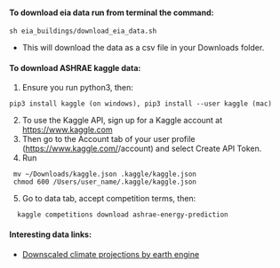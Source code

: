 #### To download eia data run from terminal the command:
```
sh eia_buildings/download_eia_data.sh
```
* This will download the data as a csv file in your Downloads folder.

#### To download ASHRAE kaggle data: 
1. Ensure you run python3, then:
```
pip3 install kaggle (on windows), pip3 install --user kaggle (mac)

```
2. To use the Kaggle API, sign up for a Kaggle account at https://www.kaggle.com
3. Then go to the Account tab of your user profile (https://www.kaggle.com/<username>/account) and select Create API Token.
4. Run
  ```
   mv ~/Downloads/kaggle.json .kaggle/kaggle.json
   chmod 600 /Users/user_name/.kaggle/kaggle.json
  ```
 5. Go to data tab, accept competition terms, then:
  ```
    kaggle competitions download ashrae-energy-prediction
  ```



#### Interesting data links:
- [Downscaled climate projections by earth engine](https://developers.google.com/earth-engine/datasets/catalog/NASA_NEX-GDDP)
